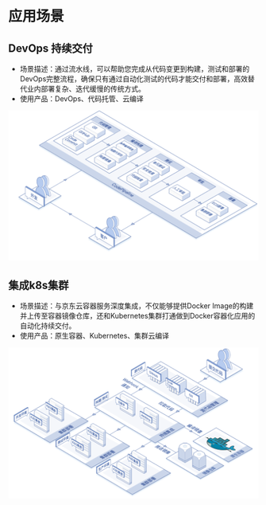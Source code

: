 # 应用场景
## DevOps 持续交付
* 场景描述：通过流水线，可以帮助您完成从代码变更到构建，测试和部署的DevOps完整流程，确保只有通过自动化测试的代码才能交付和部署，高效替代业内部署复杂、迭代缓慢的传统方式。
* 使用产品：DevOps、代码托管、云编译

![](../../../../image/codepipeline/Scenarios-devops.png)

## 集成k8s集群

* 场景描述：与京东云容器服务深度集成，不仅能够提供Docker Image的构建并上传至容器镜像仓库，还和Kubernetes集群打通做到Docker容器化应用的自动化持续交付。
* 使用产品：原生容器、Kubernetes、集群云编译

![](../../../../image/codepipeline/Scenarios-k8s.png)
